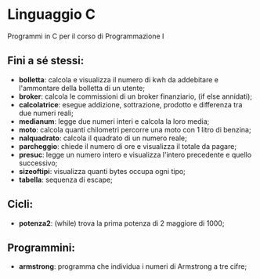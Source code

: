 # Linguaggio C
Programmi in C per il corso di Programmazione I

## Fini a sé stessi:
- **bolletta**: calcola e visualizza il numero di kwh da addebitare e l'ammontare della bolletta di un utente;
- **broker**: calcola le commissioni di un broker finanziario, (if else annidati);
- **calcolatrice**: esegue addizione, sottrazione, prodotto e differenza tra due numeri reali;
- **medianum**: legge due numeri interi e calcola la loro media;
- **moto**: calcola quanti chilometri percorre una moto con 1 litro di benzina;
- **nalquadrato**: calcola il quadrato di un numero reale;
- **parcheggio**: chiede il numero di ore e visualizza il totale da pagare;
- **presuc**: legge un numero intero e visualizza l'intero precedente e quello successivo;
- **sizeoftipi**: visualizza quanti bytes occupa ogni tipo;
- **tabella**: sequenza di escape;

## Cicli:
- **potenza2**: (while) trova la prima potenza di 2 maggiore di 1000;

## Programmini:
- **armstrong**: programma che individua i numeri di Armstrong a tre cifre; 
